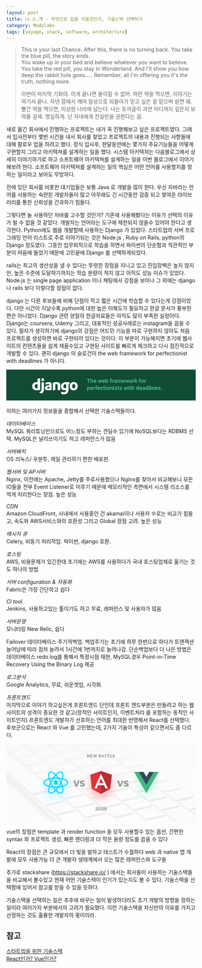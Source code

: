 ```yaml
---
layout: post
title: 나.스.개 - 무엇으로 집을 지을것인가, 기술스택 선택하기
category: Modulabs
tags: [voyage, stack, software, architecture]
---
```


> This is your last Chance. After this, there is no turning back. You take the blue pill, the story ends.  
> You wake up in your bed and believe whatever you want to believe. You take the red pill, you stay in Wonderland.
> And I'll show you how deep the rabbit hole goes..... Remember, all I'm offering you it's the truth, nothing more.
>
> 이번이 마지막 기회야. 이게 끝나면 돌이킬 수 없어. 파란 약을 먹으면, 이야기는 여기서 끝나. 자넨 잠에서 깨어 일상으로 되돌아가 믿고 싶은 걸 믿으며 살면 돼. 
> 빨간 약을 먹으면, 이상한 나라에 남는다. 나는 토끼굴이 과연 어디까지 깊은지 보여줄 걸세. 명심하게. 난 자네에게 진실만을 권한다는 걸.
 

새로 옮긴 회사에서 진행하는 프로젝트는 내가 꼭 진행해보고 싶은 프로젝트였다. 그래서 입사전부터 몇번 시간을 내서 회사를 찾았고 프로젝트의 내용과 진행되는 사항들에 대해 팔로우 업을 하려고 했다. 정식 입사후, 한달동안에는 몇가지 주요기능들을 어떻게 구현할지 그리고 아키텍쳐를 설계하는 일을 했다. 시스템 아키텍처는 다음블로그에서 상세히 이야기하기로 하고 소프트웨어 아키텍쳐를 설계하는 일을 이번 블로그에서 이야기해보려 한다. 소프트웨어 아키텍쳐를 설계하는 일의 핵심은 어떤 언어를 사용할지를 정하는 일이라고 보아도 무방하다.

전에 있던 회사를 비롯한 대기업들은 보통 Java 로 개발을 많이 한다.
우선 자바라는 언어를 사용하는 숙련된 개발자들이 많고 아무래도 긴 시간동안 검증 되고 쌓여온 라이브러리를 통한 신뢰성을 간과하기 힘들다.

그렇다면 늘 사용하던 자바를 고수할 것인가?  기존에 사용해봤다는 이유가 선택의 이유가 될 수 없을 것 같았다. 개발자는 언어라는 도구에 제한되지 않을수 있어야 한다고 생각한다. 
Python에도 웹을 개발할때 사용하는 Django 가 있었다.  스타트업의  서버 프로그래밍 언어 리스트로 주로 이야기되는 것은 Node.js , Ruby on Rails, python의 Django 정도였다. 그동안 업무외적으로 학습을 하면서 파이썬의 단순함과 직관적인 부분이 마음에 들었기 때문에 고민끝에 Django 를 선택하게되었다.

rails는 최고의 생산성을 낼 수 있다는  뚜렷한 장점을 지니고 있고  진입장벽은 높지 않지만,  높은 수준에 도달하기까지는  학습 분량이 적지 않고  아직도 성능 이슈가 있었다. Node.js 는 single page application 이나 채팅에서 강점을 보이나 그 외에는 django 나 rails 보다 이렇다할 장점이 없다.

django 는 다른 후보들에 비해 단점이 적고 짧은 시간에 학습할 수 있다는게 강점이었다. 다만 시간이 지날수록 python에 대한 높은 이해도가 필요하고 한글 문서가 풍부한편은 아니었다. Django 관련 양질의 한글자료들은 아직도 많이 부족한 실정이다.  Django는 coursera, Udemy 그리고, 대표적인 성공사례로는 instagram을 꼽을 수 있다. 필자가 생각하기에 django의 강점은 어드민 기능을 따로 구현하지 않아도 처음 프로젝트를 생성하면 바로 구현되어 있다는 것이다. 이 부분이 가능해지면 초기에 웹사이트의 컨텐츠들을 쉽게 채울수있고 구현된 사이트를 빠르게 체크하고 다시 점진적으로 개발할 수 있다. 괜히 django 의 슬로건이  the web framework for perfectionist  with deadlines 가 아니다.

![django](../images/django.png)

이하는 여러가지 정보들을 종합해서 선택한 기술스택들이다.

*데이터베이스*<br>
MySQL
쿼리튜닝만으로도 어느정도 부하는 견딜수 있기에 NoSQL보다는 RDBMS 선택. MySQL은 널리쓰이기도 하고 레퍼런스가 많음

*서버배치*<br>
OS
리눅스/ 우분투, 제일 관리하기 편한 배포판.

*웹서버 및 AP서버*<br>
Nginx, 이전에는 Apache, Jetty를 주로사용했으나 Nginx를 찾아서 비교해보니 모든 IO들을 전부 Event Listener로 미루기 때문에 메모리적인 측면에서 시스템 리소스를 적게 처리한다는 장점. 높은 성능

*CDN*<br>
Amazon CloudFront, 사내에서 사용중인 건 akamai이나 사용자 수로는 비교가 힘들고, 속도와 AWS서비스와의 호환성 그리고 Global 장점 고려. 높은 성능

*메시지 큐*<br>
Celery, 비동기 처리작업. 파이썬, django 호환.

*호스팅*<br>
AWS, 비용문제가 있긴한데 초기에는 AWS를 사용하다가 국내 호스팅업체로 옮기는 것도 하나의 방법

*서버 configuration & 자동화*<br>
Fabric은 가장 간단하고 쉽다

*CI tool*<br>
Jenkins, 사용하고있는 툴이기도 하고 무료, 레퍼런스 및 사용자가 많음

*서버운영*<br>
모니터링
New Relic, 쉽다

Failover
데이터베이스 주기적백업. 백업주기는 초기에 하루 한번으로 하다가 트랜잭션 늘어남에 따라 점차 늘려서 1시간에 1번까지로 늘려나감. 단순백업보다 더 나은 방법은 데이터베이스 redo log를 통해서 특정시점 재현, MySQL경우 Point-in-Time Recovery Using the Binary Log 제공

*로그분석*<br>
Google Analytics, 무료, 쉬운셋업, 시각화.

*프론트엔드*<br>
마지막으로 이야기 하고싶은게 프론트엔드 단인데 프론트 엔드부분은 만들려고 하는 웹사이트의 성격이 중요한 것 같고(정적인 사이트인지, 이벤트처리 를 포함하는 동적인 사이트인지) 프론트엔드 개발자가 선호하는 언어를 최대한 반영해서 React를 선택했다. 후보군으로는
React 와  Vue 를 고민했는데, 2가지 기술이 특성이 같으면서도 좀 다르다. 

![vue_react](../images/vue_react_angular.jpeg)

vue의 장점은 
template 과 render function 을 모두 사용할수 있는 옵션, 
간편한 syntax 와 프로젝트 생성, 
빠른 렌더링과 더 작은 용량 정도를 꼽을 수 있다 

React의 장점은 
큰 규모에서 더 빛을 발하고 테스트가 수월하다
web 과 native 앱 개발에 모두 사용가능
더 큰 개발자 생태계에서 오는 많은 레퍼런스와 도구들

추가로 stackshare (https://stackshare.io/ ) 에서는 회사들이 사용하는 기술스택들을 비교해서 볼수있고 현재 어떤 기술스택이 인기가 있는지도 볼 수 있다. 기술스택을 선택함에 있어서 참고를 받을 수 있을 듯하다.

기술스택을 선택하는 일은 추후에 바꾸는 일이 발생하더라도 초기 개발의 방향을 정하는 일이라 여러가지 부분에서의 고려가 필요했다. 이런 기술스택을 자신만의 이유를 가지고 선정하는 것도 훌륭한 개발자의 몫이리라.


## 참고
[스타트업을 위한 기술스택](http://www.codeok.net/%EC%8A%A4%ED%83%80%ED%8A%B8%EC%97%85%EC%9D%84%20%EC%9C%84%ED%95%9C%20%EA%B8%B0%EC%88%A0%20%EC%8A%A4%ED%83%9D)<br>
[React인가? Vue인가?](https://joshua1988.github.io/web_dev/vue-or-react/)<br>












